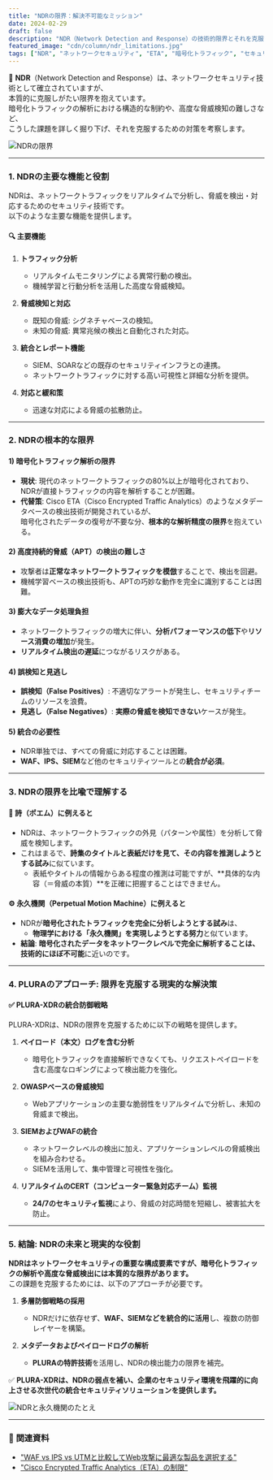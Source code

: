 ```yaml
---
title: "NDRの限界：解決不可能なミッション"
date: 2024-02-29
draft: false
description: "NDR（Network Detection and Response）の技術的限界とそれを克服するための現実的なアプローチを探る"
featured_image: "cdn/column/ndr_limitations.jpg"
tags: ["NDR", "ネットワークセキュリティ", "ETA", "暗号化トラフィック", "セキュリティソリューション", "PLURA"]
---
```


📡 **NDR**（Network Detection and Response）は、ネットワークセキュリティ技術として確立されていますが、  
本質的に克服しがたい限界を抱えています。  
暗号化トラフィックの解析における構造的な制約や、高度な脅威検知の難しさなど、  
こうした課題を詳しく掘り下げ、それを克服するための対策を考察します。

![NDRの限界](https://blog.plura.io/cdn/column/ndr_limitations.jpg)

<!--more-->
---

### 1. **NDRの主要な機能と役割**
NDRは、ネットワークトラフィックをリアルタイムで分析し、脅威を検出・対応するためのセキュリティ技術です。  
以下のような主要な機能を提供します。

#### 🔍 **主要機能**
1. **トラフィック分析**  
   - リアルタイムモニタリングによる異常行動の検出。  
   - 機械学習と行動分析を活用した高度な脅威検知。

2. **脅威検知と対応**  
   - 既知の脅威: シグネチャベースの検知。  
   - 未知の脅威: 異常兆候の検出と自動化された対応。  

3. **統合とレポート機能**  
   - SIEM、SOARなどの既存のセキュリティインフラとの連携。  
   - ネットワークトラフィックに対する高い可視性と詳細な分析を提供。

4. **対応と緩和策**  
   - 迅速な対応による脅威の拡散防止。  

---

### 2. **NDRの根本的な限界**

#### 1) **暗号化トラフィック解析の限界**
- **現状**: 現代のネットワークトラフィックの80%以上が暗号化されており、NDRが直接トラフィックの内容を解析することが困難。  
- **代替策**: Cisco ETA（Cisco Encrypted Traffic Analytics）のようなメタデータベースの検出技術が開発されているが、  
  暗号化されたデータの復号が不要な分、**根本的な解析精度の限界**を抱えている。

#### 2) **高度持続的脅威（APT）の検出の難しさ**
- 攻撃者は**正常なネットワークトラフィックを模倣**することで、検出を回避。  
- 機械学習ベースの検出技術も、APTの巧妙な動作を完全に識別することは困難。

#### 3) **膨大なデータ処理負担**
- ネットワークトラフィックの増大に伴い、**分析パフォーマンスの低下**や**リソース消費の増加**が発生。  
- **リアルタイム検出の遅延**につながるリスクがある。

#### 4) **誤検知と見逃し**
- **誤検知（False Positives）**: 不適切なアラートが発生し、セキュリティチームのリソースを浪費。  
- **見逃し（False Negatives）**: **実際の脅威を検知できない**ケースが発生。

#### 5) **統合の必要性**
- NDR単独では、すべての脅威に対応することは困難。  
- **WAF、IPS、SIEM**など他のセキュリティツールとの**統合が必須**。

---

### 3. **NDRの限界を比喩で理解する**

#### 📖 **詩（ポエム）に例えると**  
- NDRは、ネットワークトラフィックの外見（パターンや属性）を分析して脅威を検知します。  
- これはまるで、**詩集のタイトルと表紙だけを見て、その内容を推測しようとする試み**に似ています。  
  - 表紙やタイトルの情報からある程度の推測は可能ですが、**具体的な内容（＝脅威の本質）**を正確に把握することはできません。

#### ⚙️ **永久機関（Perpetual Motion Machine）に例えると**  
- NDRが**暗号化されたトラフィックを完全に分析しようとする試み**は、  
  - **物理学における「永久機関」を実現しようとする努力**と似ています。  
- **結論**: **暗号化されたデータをネットワークレベルで完全に解析することは、技術的にほぼ不可能**に近いのです。

---

### 4. **PLURAのアプローチ: 限界を克服する現実的な解決策**

#### ✅ **PLURA-XDRの統合防御戦略**
PLURA-XDRは、NDRの限界を克服するために以下の戦略を提供します。

1. **ペイロード（本文）ログを含む分析**
   - 暗号化トラフィックを直接解析できなくても、リクエストペイロードを含む高度なロギングによって検出能力を強化。

2. **OWASPベースの脅威検知**
   - Webアプリケーションの主要な脆弱性をリアルタイムで分析し、未知の脅威まで検出。

3. **SIEMおよびWAFの統合**
   - ネットワークレベルの検出に加え、アプリケーションレベルの脅威検出を組み合わせる。  
   - SIEMを活用して、集中管理と可視性を強化。

4. **リアルタイムのCERT（コンピューター緊急対応チーム）監視**
   - **24/7のセキュリティ監視**により、脅威の対応時間を短縮し、被害拡大を防止。

---

### 5. **結論: NDRの未来と現実的な役割**

**NDRはネットワークセキュリティの重要な構成要素ですが、暗号化トラフィックの解析や高度な脅威検出には本質的な限界があります。**  
この課題を克服するためには、以下のアプローチが必要です。

1. **多層防御戦略の採用**  
   - NDRだけに依存せず、**WAF、SIEMなどを統合的に活用**し、複数の防御レイヤーを構築。  

2. **メタデータおよびペイロードログの解析**  
   - **PLURAの特許技術**を活用し、NDRの検出能力の限界を補完。  

✅ **PLURA-XDRは、NDRの弱点を補い、企業のセキュリティ環境を飛躍的に向上させる次世代の統合セキュリティソリューションを提供します。**

![NDRと永久機関のたとえ](https://blog.plura.io/cdn/column/ndr_perpetual_machine.png)

---

### 📖 **関連資料**
- ["WAF vs IPS vs UTMと比較してWeb攻撃に最適な製品を選択する"](https://blog.plura.io/ja/column/waf_ips_utm_comparison/)
- ["Cisco Encrypted Traffic Analytics（ETA）の制限"](https://community.cisco.com/t5/security-knowledge-base/cisco-eta-feature-encrypted-traffic-analysis-at-glance/ta-p/4783197)
